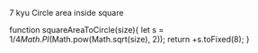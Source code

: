 7 kyu
Circle area inside square

function squareAreaToCircle(size){
let s = 1/4*Math.PI*(Math.pow(Math.sqrt(size), 2));
  return +s.toFixed(8);
}

